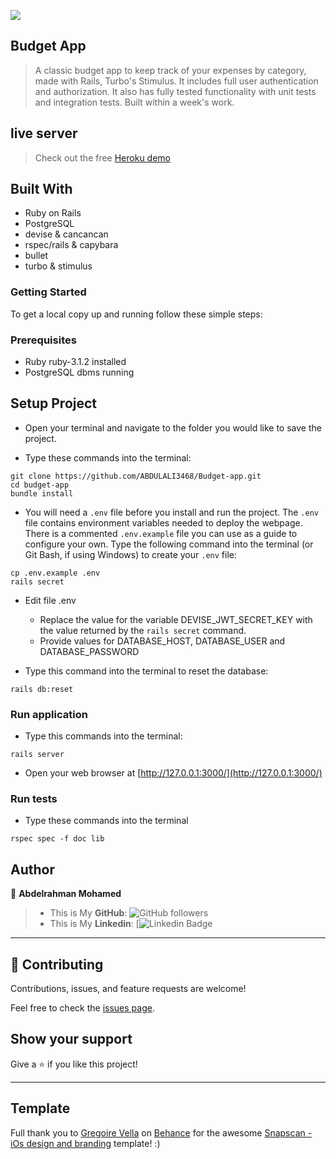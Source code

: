 ![](https://img.shields.io/badge/Microverse-blueviolet)

## Budget App

> A classic budget app to keep track of your expenses by category, made with Rails, Turbo's Stimulus. It includes full user authentication and authorization. It also has fully tested functionality with unit tests and integration tests. Built within a week's work.



## live server

> Check out the free [Heroku demo](https://peaceful-coast-23642.herokuapp.com/get-started)

## Built With

- Ruby on Rails
- PostgreSQL
- devise & cancancan
- rspec/rails & capybara
- bullet
- turbo & stimulus

### Getting Started

To get a local copy up and running follow these simple steps:

### Prerequisites

- Ruby ruby-3.1.2 installed
- PostgreSQL dbms running

## Setup Project

- Open your terminal and navigate to the folder you would like to save the project.

- Type these commands into the terminal:

```
git clone https://github.com/ABDULALI3468/Budget-app.git
cd budget-app
bundle install
```

- You will need a `.env` file before you install and run the project. The `.env` file contains environment variables needed to deploy the webpage. There is a commented `.env.example` file you can use as a guide to configure your own. Type the following command into the terminal (or Git Bash, if using Windows) to create your `.env` file:

```
cp .env.example .env
rails secret
```

- Edit file .env

  - Replace the value for the variable DEVISE_JWT_SECRET_KEY with the value returned by the `rails secret` command.
  - Provide values for DATABASE_HOST, DATABASE_USER and DATABASE_PASSWORD

- Type this command into the terminal to reset the database:

```
rails db:reset
```

### Run application

- Type this commands into the terminal:

```
rails server
```

- Open your web browser at [http://127.0.0.1:3000/](http://127.0.0.1:3000/)

### Run tests

- Type these commands into the terminal

```
rspec spec -f doc lib
```

## Author

👤 **Abdelrahman Mohamed**

> * This is My **GitHub**: ![GitHub followers](https://github.com/Abdo9826)
> * This is My **Linkedin**: [![Linkedin Badge](https://www.linkedin.com/in/abdelruhman-mihamed/)


---

## 🤝 Contributing

Contributions, issues, and feature requests are welcome!

Feel free to check the [issues page](https://github.com/Danie12345/budget-app/issues).

## Show your support

Give a ⭐️ if you like this project!

---

## Template

Full thank you to [Gregoire Vella](https://www.behance.net/gregoirevella) on [Behance](https://www.behance.net/) for the awesome [Snapscan - iOs design and branding](https://www.behance.net/gallery/19759151/Snapscan-iOs-design-and-branding) template! :)
